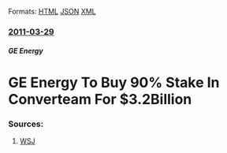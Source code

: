 
Formats: [HTML](/news/2011/03/29/ge-energy-to-buy-90-stake-in-converteam-for-3-2billion.html)  [JSON](/news/2011/03/29/ge-energy-to-buy-90-stake-in-converteam-for-3-2billion.json)  [XML](/news/2011/03/29/ge-energy-to-buy-90-stake-in-converteam-for-3-2billion.xml)  

### [2011-03-29](/news/2011/03/29/index.md)

##### GE Energy
# GE Energy To Buy 90% Stake In Converteam For $3.2Billion 




### Sources:

1. [WSJ](http://online.wsj.com/article/BT-CO-20110329-710215.html)
